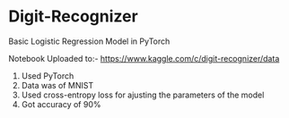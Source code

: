 # Digit-Recognizer
Basic Logistic Regression Model in PyTorch

Notebook Uploaded to:- https://www.kaggle.com/c/digit-recognizer/data

1. Used PyTorch
2. Data was of MNIST
3. Used cross-entropy loss for ajusting the parameters of the model
4. Got accuracy of 90% 
